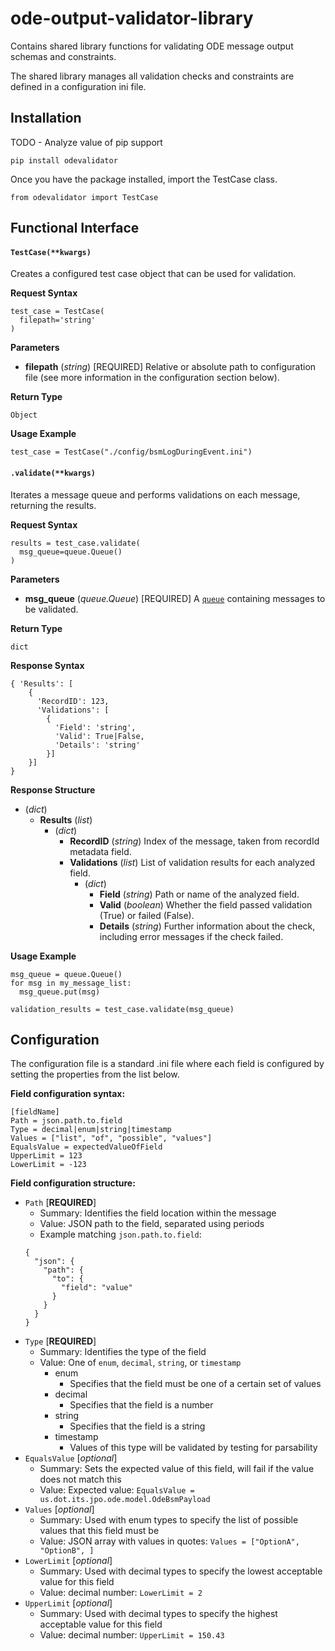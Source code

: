 # ode-output-validator-library

Contains shared library functions for validating ODE message output schemas and constraints.

The shared library manages all validation checks and constraints are defined in a configuration ini file.

## Installation

TODO - Analyze value of pip support

```
pip install odevalidator
```

Once you have the package installed, import the TestCase class.

```
from odevalidator import TestCase
```

## Functional Interface

#### `TestCase(**kwargs)`

Creates a configured test case object that can be used for validation.

**Request Syntax**

```
test_case = TestCase(
  filepath='string'  
)
```

**Parameters**

- **filepath** (_string_) \[REQUIRED\] Relative or absolute path to configuration file (see more information in the configuration section below).

**Return Type**

`Object`

**Usage Example**
```
test_case = TestCase("./config/bsmLogDuringEvent.ini")
```

#### `.validate(**kwargs)`

Iterates a message queue and performs validations on each message, returning the results.

**Request Syntax**

```
results = test_case.validate(
  msg_queue=queue.Queue()
)
```

**Parameters**

- **msg_queue** (_queue.Queue_) \[REQUIRED\] A [`queue`](https://docs.python.org/3/library/queue.html) containing messages to be validated.

**Return Type**

`dict`

**Response Syntax**
```
{ 'Results': [
    {
      'RecordID': 123,
      'Validations': [
        {
          'Field': 'string',
          'Valid': True|False,
          'Details': 'string'
        }]
    }]
}
```

**Response Structure**

- (_dict_)
  - **Results** (_list_)
    - (_dict_)
      - **RecordID** (_string_) Index of the message, taken from recordId metadata field.
      - **Validations** (_list_) List of validation results for each analyzed field.
        - (_dict_)
          - **Field** (_string_) Path or name of the analyzed field.
          - **Valid** (_boolean_) Whether the field passed validation (True) or failed (False).
          - **Details** (_string_) Further information about the check, including error messages if the check failed.

**Usage Example**
```
msg_queue = queue.Queue()
for msg in my_message_list:
  msg_queue.put(msg)

validation_results = test_case.validate(msg_queue)
```

## Configuration

The configuration file is a standard .ini file where each field is configured by setting the properties from the list below.

**Field configuration syntax:**

```
[fieldName]
Path = json.path.to.field
Type = decimal|enum|string|timestamp
Values = ["list", "of", "possible", "values"]
EqualsValue = expectedValueOfField
UpperLimit = 123
LowerLimit = -123
```

**Field configuration structure:**

- `Path` \[**REQUIRED**\]
  - Summary: Identifies the field location within the message
  - Value: JSON path to the field, separated using periods
  - Example matching `json.path.to.field`:
  ```
  {
    "json": {
      "path": {
        "to": {
          "field": "value"
        }
      }
    }
  }
  ```
- `Type` \[**REQUIRED**\]
  - Summary: Identifies the type of the field
  - Value: One of `enum`, `decimal`, `string`, or `timestamp`
    - enum
      - Specifies that the field must be one of a certain set of values
    - decimal
      - Specifies that the field is a number
    - string
      - Specifies that the field is a string
    - timestamp
      - Values of this type will be validated by testing for parsability
- `EqualsValue` \[_optional_\]
  - Summary: Sets the expected value of this field, will fail if the value does not match this
  - Value: Expected value: `EqualsValue = us.dot.its.jpo.ode.model.OdeBsmPayload`
- `Values` \[_optional_\]
  - Summary: Used with enum types to specify the list of possible values that this field must be
  - Value: JSON array with values in quotes: `Values = ["OptionA", "OptionB", ]`
- `LowerLimit` \[_optional_\]
  - Summary: Used with decimal types to specify the lowest acceptable value for this field
  - Value: decimal number: `LowerLimit = 2`
- `UpperLimit` \[_optional_\]
  - Summary: Used with decimal types to specify the highest acceptable value for this field
  - Value: decimal number: `UpperLimit = 150.43`
